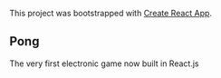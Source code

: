 This project was bootstrapped with [Create React App](https://github.com/facebookincubator/create-react-app).

## Pong
The very first electronic game now built in React.js